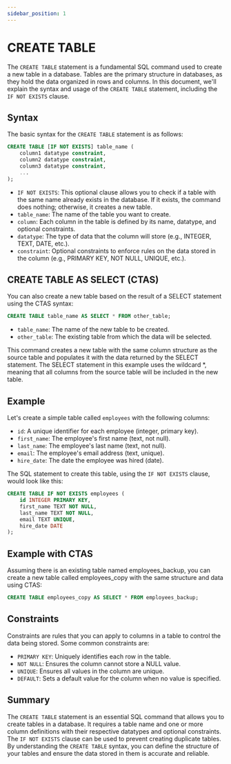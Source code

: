 ```yaml
---
sidebar_position: 1
---
```


# CREATE TABLE

The `CREATE TABLE` statement is a fundamental SQL command used to create a new table in a database. Tables are the primary structure in databases, as they hold the data organized in rows and columns. In this document, we'll explain the syntax and usage of the `CREATE TABLE` statement, including the `IF NOT EXISTS` clause.

## Syntax

The basic syntax for the `CREATE TABLE` statement is as follows:

```sql
CREATE TABLE [IF NOT EXISTS] table_name (
    column1 datatype constraint,
    column2 datatype constraint,
    column3 datatype constraint,
    ...
);
```

- `IF NOT EXISTS`: This optional clause allows you to check if a table with the same name already exists in the database. If it exists, the command does nothing; otherwise, it creates a new table.
- `table_name`: The name of the table you want to create.
- `column`: Each column in the table is defined by its name, datatype, and optional constraints.
- `datatype`: The type of data that the column will store (e.g., INTEGER, TEXT, DATE, etc.).
- `constraint`: Optional constraints to enforce rules on the data stored in the column (e.g., PRIMARY KEY, NOT NULL, UNIQUE, etc.).


## CREATE TABLE AS SELECT (CTAS)
You can also create a new table based on the result of a SELECT statement using the CTAS syntax:

```sql
CREATE TABLE table_name AS SELECT * FROM other_table;
```

* `table_name`: The name of the new table to be created.
* `other_table`: The existing table from which the data will be selected.

This command creates a new table with the same column structure as the source table and populates it with the data returned by the SELECT statement. The SELECT statement in this example uses the wildcard *, meaning that all columns from the source table will be included in the new table.

## Example

Let's create a simple table called `employees` with the following columns:

- `id`: A unique identifier for each employee (integer, primary key).
- `first_name`: The employee's first name (text, not null).
- `last_name`: The employee's last name (text, not null).
- `email`: The employee's email address (text, unique).
- `hire_date`: The date the employee was hired (date).

The SQL statement to create this table, using the `IF NOT EXISTS` clause, would look like this:

```sql
CREATE TABLE IF NOT EXISTS employees (
    id INTEGER PRIMARY KEY,
    first_name TEXT NOT NULL,
    last_name TEXT NOT NULL,
    email TEXT UNIQUE,
    hire_date DATE
);
```

## Example with CTAS
Assuming there is an existing table named employees_backup, you can create a new table called employees_copy with the same structure and data using CTAS:

```sql
CREATE TABLE employees_copy AS SELECT * FROM employees_backup;
```

## Constraints

Constraints are rules that you can apply to columns in a table to control the data being stored. Some common constraints are:

- `PRIMARY KEY`: Uniquely identifies each row in the table.
- `NOT NULL`: Ensures the column cannot store a NULL value.
- `UNIQUE`: Ensures all values in the column are unique.
- `DEFAULT`: Sets a default value for the column when no value is specified.

## Summary

The `CREATE TABLE` statement is an essential SQL command that allows you to create tables in a database. It requires a table name and one or more column definitions with their respective datatypes and optional constraints. The `IF NOT EXISTS` clause can be used to prevent creating duplicate tables. By understanding the `CREATE TABLE` syntax, you can define the structure of your tables and ensure the data stored in them is accurate and reliable.

